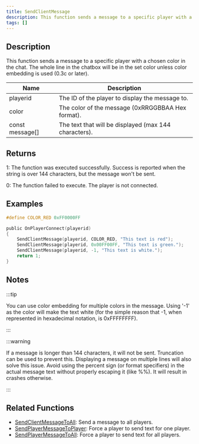 ```yaml
---
title: SendClientMessage
description: This function sends a message to a specific player with a chosen color in the chat.
tags: []
---
```


## Description

This function sends a message to a specific player with a chosen color in the chat. The whole line in the chatbox will be in the set color unless color embedding is used (0.3c or later).

| Name            | Description                                           |
| --------------- | ----------------------------------------------------- |
| playerid        | The ID of the player to display the message to.       |
| color           | The color of the message (0xRRGGBBAA Hex format).     |
| const message[] | The text that will be displayed (max 144 characters). |

## Returns

1: The function was executed successfully. Success is reported when the string is over 144 characters, but the message won't be sent.

0: The function failed to execute. The player is not connected.

## Examples

```c
#define COLOR_RED 0xFF0000FF

public OnPlayerConnect(playerid)
{
    SendClientMessage(playerid, COLOR_RED, "This text is red");
    SendClientMessage(playerid, 0x00FF00FF, "This text is green.");
    SendClientMessage(playerid, -1, "This text is white.");
    return 1;
}
```

## Notes

:::tip

You can use color embedding for multiple colors in the message. Using '-1' as the color will make the text white (for the simple reason that -1, when represented in hexadecimal notation, is 0xFFFFFFFF).

:::

:::warning

If a message is longer than 144 characters, it will not be sent. Truncation can be used to prevent this. Displaying a message on multiple lines will also solve this issue. Avoid using the percent sign (or format specifiers) in the actual message text without properly escaping it (like %%). It will result in crashes otherwise.

:::

## Related Functions

- [SendClientMessageToAll](SendClientMessageToAll.md): Send a message to all players.
- [SendPlayerMessageToPlayer](SendPlayerMessageToPlayer.md): Force a player to send text for one player.
- [SendPlayerMessageToAll](SendPlayerMessageToAll.md): Force a player to send text for all players.
